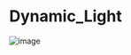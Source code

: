 # Dynamic_Light
![image](https://user-images.githubusercontent.com/99152499/152718266-dc7b3b47-6747-463d-a2e0-6a5b62e6dbe7.png)
